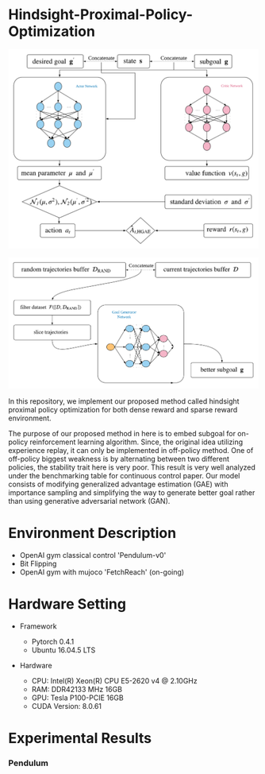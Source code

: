 # Hindsight-Proximal-Policy-Optimization

![HPPO](/img/methodonediagram.png)

![GoalGenerator](/img/methodtwodiagram.png)

In this repository, we implement our proposed method called hindsight proximal policy optimization for both dense reward and sparse reward environment. 

The purpose of our proposed method in here is to embed subgoal for on-policy reinforcement learning algorithm. Since, the original idea utilizing experience replay,  it can only be implemented in off-policy method. One of off-policy biggest weakness is by alternating between two different policies, the stability trait here is very poor. This result is very well analyzed under the benchmarking table for continuous control paper. Our model consists of modifying generalized advantage estimation (GAE) with importance sampling and simplifying the way to generate better goal rather than using generative adversarial network (GAN).


# Environment Description
- OpenAI gym classical control 'Pendulum-v0'
- Bit Flipping
- OpenAI gym with mujoco 'FetchReach' (on-going)

# Hardware Setting
- Framework
    - Pytorch 0.4.1
    - Ubuntu 16.04.5 LTS

- Hardware
    - CPU: Intel(R) Xeon(R) CPU E5-2620 v4 @ 2.10GHz
    - RAM: DDR42133 MHz 16GB
    - GPU: Tesla P100-PCIE 16GB
    - CUDA Version: 8.0.61

# Experimental Results

### Pendulum
